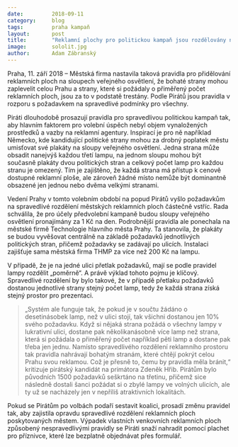 ```yaml
---
date:         2018-09-11
category:     blog
tags:         praha kampaň
layout:       post
title:        "Reklamní plochy pro politickou kampaň jsou rozdělovány nespravedlivě."
image:        sololit.jpg
author:       Adam Zábranský
---
```


Praha, 11. září 2018 – Městská firma nastavila taková pravidla pro přidělování reklamních ploch na sloupech veřejného osvětlení, že bohaté strany mohou zaplevelit celou Prahu a strany, které si požádaly o přiměřený počet reklamních ploch, jsou za to v podstatě trestány. Podle Pirátů jsou pravidla v rozporu s požadavkem na spravedlivé podmínky pro všechny.

Piráti dlouhodobě prosazují pravidla pro spravedlivou politickou kampaň tak, aby hlavním faktorem pro volební úspěch nebyl objem vynaložených prostředků a vazby na reklamní agentury. Inspirací je pro ně například Německo, kde kandidující politické strany mohou za drobný poplatek městu umisťovat své plakáty na sloupy veřejného osvětlení. Jedna strana může obsadit nanejvýš každou třetí lampu, na jednom sloupu mohou být současně plakáty dvou politických stran a celkový počet lamp pro každou stranu je omezený. Tím je zajištěno, že každá strana má přístup k cenově dostupné reklamní ploše, ale zároveň žádné místo nemůže být dominantně obsazené jen jednou nebo dvěma velkými stranami.

Vedení Prahy v tomto volebním období na popud Pirátů vyšlo požadavkům na spravedlivé rozdělení městských reklamních ploch částečně vstříc. Rada schválila, že pro účely předvolební kampaně budou sloupy veřejného osvětlení pronajímány za 1 Kč na den. Podrobnější pravidla ale ponechala na městské firmě Technologie hlavního města Prahy. Ta stanovila, že plakáty se budou vyvěšovat centrálně na základě požadavků jednotlivých politických stran, přičemž požadavky se zadávají po ulicích. Instalaci zajišťuje sama městská firma THMP za více než 200 Kč na lampu.

V případě, že je na jedné ulici přetlak požadavků, mají se podle pravidel lampy rozdělit „poměrně“. A právě výklad tohoto pojmu je klíčový. Spravedlivé rozdělení by bylo takové, že v případě přetlaku požadavků dostanou jednotlivé strany stejný počet lamp, tedy že každá strana získá stejný prostor pro prezentaci. 

> „Systém ale funguje tak, že pokud je v součtu žádáno o desetinásobek lamp, než v ulici stojí, tak všichni dostanou jen 10% svého požadavku. Když si nějaká strana požádá o všechny lampy v lukrativní ulici, dostane pak několikanásobně více lamp než strana, která si požádala o přiměřený počet například pěti lamp a dostane pak třeba jen jednu. Namísto spravedlivého rozdělení reklamního prostoru tak pravidla nahrávají bohatým stranám, které chtějí pokrýt celou Prahu svou reklamou. Což je přesně to, čemu by pravidla měla bránit,“ kritizuje pirátský kandidát na primátora Zdeněk Hřib. Pirátům bylo původních 1500 požadavků seškrtáno na třetinu, přičemž sice následně dostali šanci požádat si o zbylé lampy ve volných ulicích, ale ty už se nacházely jen v nepříliš atraktivních lokalitách.

Pokud se Pirátům po volbách podaří sestavit koalici, prosadí změnu pravidel tak, aby zajistila opravdu spravedlivé rozdělení reklamních ploch poskytovaných městem. Výpadek vlastních venkovních reklamních ploch způsobený nespravedlivými pravidly se Piráti snaží nahradit pomocí plachet pro příznivce, které lze bezplatně objednávat přes formulář.
